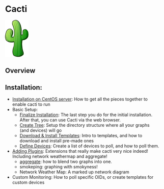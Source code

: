 # Cacti

<img src="../img/cacti_logo.gif">

## Overview

## Installation: 
- [Installation on CentOS server](cacti-install.md): How to get all the pieces together to enable cacti to run
- Basic Setup: 
  - [Finalize Installation](finalize-installation.md): The last step you do for the initial installation. After that, you can use Cacti via the web browser.  
  - [Create Tree](create-tree.md): Setup the directory structure where all your graphs (and devices) will go
  - [Download & Install Templates](download-install-templates.md): Intro to templates, and how to download and install pre-made ones
  - [Define Devices](define-devices.md): Create a list of devices to poll, and how to poll them. 
- [Adding Plugins](adding-plugins.md): Extensions that really make cacti very nice indeed!  Including network weathermap and aggregate!
    - [aggregate](aggregate.md): how to blend two graphs into one.
    - smokeping: graphing with smokyness!
    - Network Weather Map: A marked up network diagram
- Custom Monitoring: How to poll specific OIDs, or create templates for custom devices

